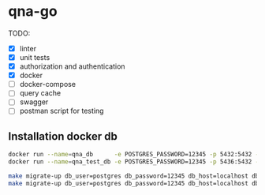 # qna-go

TODO:
- [x] linter
- [x] unit tests
- [x] authorization and authentication
- [x] docker
- [ ] docker-compose
- [ ] query cache
- [ ] swagger
- [ ] postman script for testing

## Installation docker db
```bash
docker run --name=qna_db      -e POSTGRES_PASSWORD=12345 -p 5432:5432 -d --rm postgres
docker run --name=qna_test_db -e POSTGRES_PASSWORD=12345 -p 5436:5432 -d --rm postgres
```

```bash
make migrate-up db_user=postgres db_password=12345 db_host=localhost db_port=5432 db_name=postgres
make migrate-up db_user=postgres db_password=12345 db_host=localhost db_port=5432 db_name=postgres
```
